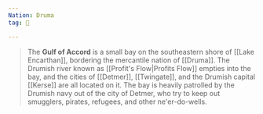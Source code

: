 ```yaml
---
Nation: Druma
tag: 🌊

---
```



> The **Gulf of Accord** is a small bay on the southeastern shore of [[Lake Encarthan]], bordering the mercantile nation of [[Druma]]. The Drumish river known as [[Profit's Flow|Profits Flow]] empties into the bay, and the cities of [[Detmer]], [[Twingate]], and the Drumish capital [[Kerse]] are all located on it. The bay is heavily patrolled by the Drumish navy out of the city of Detmer, who try to keep out smugglers, pirates, refugees, and other ne'er-do-wells.









